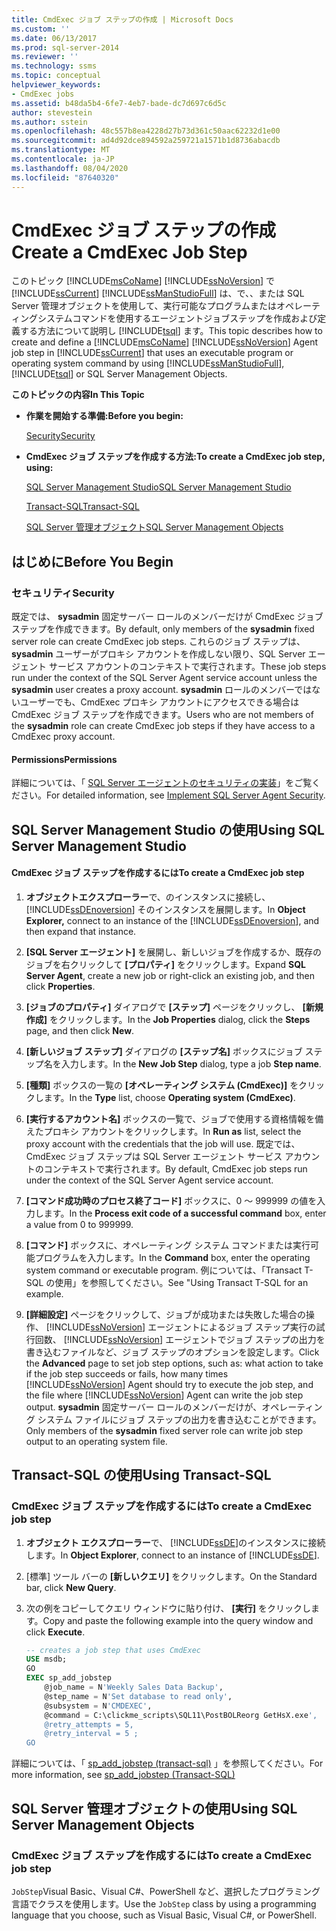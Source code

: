 ```yaml
---
title: CmdExec ジョブ ステップの作成 | Microsoft Docs
ms.custom: ''
ms.date: 06/13/2017
ms.prod: sql-server-2014
ms.reviewer: ''
ms.technology: ssms
ms.topic: conceptual
helpviewer_keywords:
- CmdExec jobs
ms.assetid: b48da5b4-6fe7-4eb7-bade-dc7d697c6d5c
author: stevestein
ms.author: sstein
ms.openlocfilehash: 48c557b8ea4228d27b73d361c50aac62232d1e00
ms.sourcegitcommit: ad4d92dce894592a259721a1571b1d8736abacdb
ms.translationtype: MT
ms.contentlocale: ja-JP
ms.lasthandoff: 08/04/2020
ms.locfileid: "87640320"
---
```

# <a name="create-a-cmdexec-job-step"></a><span data-ttu-id="70c05-102">CmdExec ジョブ ステップの作成</span><span class="sxs-lookup"><span data-stu-id="70c05-102">Create a CmdExec Job Step</span></span>
  <span data-ttu-id="70c05-103">このトピック [!INCLUDE[msCoName](../../includes/msconame-md.md)] [!INCLUDE[ssNoVersion](../../includes/ssnoversion-md.md)] で [!INCLUDE[ssCurrent](../../includes/sscurrent-md.md)] [!INCLUDE[ssManStudioFull](../../includes/ssmanstudiofull-md.md)] は、で、、または SQL Server 管理オブジェクトを使用して、実行可能なプログラムまたはオペレーティングシステムコマンドを使用するエージェントジョブステップを作成および定義する方法について説明し [!INCLUDE[tsql](../../includes/tsql-md.md)] ます。</span><span class="sxs-lookup"><span data-stu-id="70c05-103">This topic describes how to create and define a [!INCLUDE[msCoName](../../includes/msconame-md.md)] [!INCLUDE[ssNoVersion](../../includes/ssnoversion-md.md)] Agent job step in [!INCLUDE[ssCurrent](../../includes/sscurrent-md.md)] that uses an executable program or operating system command by using [!INCLUDE[ssManStudioFull](../../includes/ssmanstudiofull-md.md)], [!INCLUDE[tsql](../../includes/tsql-md.md)] or SQL Server Management Objects.</span></span>  
  
 <span data-ttu-id="70c05-104">**このトピックの内容**</span><span class="sxs-lookup"><span data-stu-id="70c05-104">**In This Topic**</span></span>  
  
-   <span data-ttu-id="70c05-105">**作業を開始する準備:**</span><span class="sxs-lookup"><span data-stu-id="70c05-105">**Before you begin:**</span></span>  
  
     [<span data-ttu-id="70c05-106">Security</span><span class="sxs-lookup"><span data-stu-id="70c05-106">Security</span></span>](#Security)  
  
-   <span data-ttu-id="70c05-107">**CmdExec ジョブ ステップを作成する方法:**</span><span class="sxs-lookup"><span data-stu-id="70c05-107">**To create a CmdExec job step, using:**</span></span>  
  
     [<span data-ttu-id="70c05-108">SQL Server Management Studio</span><span class="sxs-lookup"><span data-stu-id="70c05-108">SQL Server Management Studio</span></span>](#SSMS)  
  
     [<span data-ttu-id="70c05-109">Transact-SQL</span><span class="sxs-lookup"><span data-stu-id="70c05-109">Transact-SQL</span></span>](#TSQL)  
  
     [<span data-ttu-id="70c05-110">SQL Server 管理オブジェクト</span><span class="sxs-lookup"><span data-stu-id="70c05-110">SQL Server Management Objects</span></span>](#SMO)  
  
##  <a name="before-you-begin"></a><a name="BeforeYouBegin"></a> <span data-ttu-id="70c05-111">はじめに</span><span class="sxs-lookup"><span data-stu-id="70c05-111">Before You Begin</span></span>  
  
###  <a name="security"></a><a name="Security"></a> <span data-ttu-id="70c05-112">セキュリティ</span><span class="sxs-lookup"><span data-stu-id="70c05-112">Security</span></span>  
 <span data-ttu-id="70c05-113">既定では、 **sysadmin** 固定サーバー ロールのメンバーだけが CmdExec ジョブ ステップを作成できます。</span><span class="sxs-lookup"><span data-stu-id="70c05-113">By default, only members of the **sysadmin** fixed server role can create CmdExec job steps.</span></span> <span data-ttu-id="70c05-114">これらのジョブ ステップは、 **sysadmin** ユーザーがプロキシ アカウントを作成しない限り、SQL Server エージェント サービス アカウントのコンテキストで実行されます。</span><span class="sxs-lookup"><span data-stu-id="70c05-114">These job steps run under the context of the SQL Server Agent service account unless the **sysadmin** user creates a proxy account.</span></span> <span data-ttu-id="70c05-115">**sysadmin** ロールのメンバーではないユーザーでも、CmdExec プロキシ アカウントにアクセスできる場合は CmdExec ジョブ ステップを作成できます。</span><span class="sxs-lookup"><span data-stu-id="70c05-115">Users who are not members of the **sysadmin** role can create CmdExec job steps if they have access to a CmdExec proxy account.</span></span>  
  
####  <a name="permissions"></a><a name="Permissions"></a> <span data-ttu-id="70c05-116">Permissions</span><span class="sxs-lookup"><span data-stu-id="70c05-116">Permissions</span></span>  
 <span data-ttu-id="70c05-117">詳細については、「 [SQL Server エージェントのセキュリティの実装](implement-sql-server-agent-security.md)」をご覧ください。</span><span class="sxs-lookup"><span data-stu-id="70c05-117">For detailed information, see [Implement SQL Server Agent Security](implement-sql-server-agent-security.md).</span></span>  
  
##  <a name="using-sql-server-management-studio"></a><a name="SSMS"></a> <span data-ttu-id="70c05-118">SQL Server Management Studio の使用</span><span class="sxs-lookup"><span data-stu-id="70c05-118">Using SQL Server Management Studio</span></span>  
  
#### <a name="to-create-a-cmdexec-job-step"></a><span data-ttu-id="70c05-119">CmdExec ジョブ ステップを作成するには</span><span class="sxs-lookup"><span data-stu-id="70c05-119">To create a CmdExec job step</span></span>  
  
1.  <span data-ttu-id="70c05-120">**オブジェクトエクスプローラー**で、のインスタンスに接続し、 [!INCLUDE[ssDEnoversion](../../includes/ssdenoversion-md.md)] そのインスタンスを展開します。</span><span class="sxs-lookup"><span data-stu-id="70c05-120">In **Object Explorer,** connect to an instance of the [!INCLUDE[ssDEnoversion](../../includes/ssdenoversion-md.md)], and then expand that instance.</span></span>  
  
2.  <span data-ttu-id="70c05-121">**[SQL Server エージェント]** を展開し、新しいジョブを作成するか、既存のジョブを右クリックして **[プロパティ]** をクリックします。</span><span class="sxs-lookup"><span data-stu-id="70c05-121">Expand **SQL Server Agent**, create a new job or right-click an existing job, and then click **Properties**.</span></span>  
  
3.  <span data-ttu-id="70c05-122">**[ジョブのプロパティ]** ダイアログで **[ステップ]** ページをクリックし、 **[新規作成]** をクリックします。</span><span class="sxs-lookup"><span data-stu-id="70c05-122">In the **Job Properties** dialog, click the **Steps** page, and then click **New**.</span></span>  
  
4.  <span data-ttu-id="70c05-123">**[新しいジョブ ステップ]** ダイアログの **[ステップ名]** ボックスにジョブ ステップ名を入力します。</span><span class="sxs-lookup"><span data-stu-id="70c05-123">In the **New Job Step** dialog, type a job **Step name**.</span></span>  
  
5.  <span data-ttu-id="70c05-124">**[種類]** ボックスの一覧の **[オペレーティング システム (CmdExec)]** をクリックします。</span><span class="sxs-lookup"><span data-stu-id="70c05-124">In the **Type** list, choose **Operating system (CmdExec)**.</span></span>  
  
6.  <span data-ttu-id="70c05-125">**[実行するアカウント名]** ボックスの一覧で、ジョブで使用する資格情報を備えたプロキシ アカウントをクリックします。</span><span class="sxs-lookup"><span data-stu-id="70c05-125">In **Run as** list, select the proxy account with the credentials that the job will use.</span></span> <span data-ttu-id="70c05-126">既定では、CmdExec ジョブ ステップは SQL Server エージェント サービス アカウントのコンテキストで実行されます。</span><span class="sxs-lookup"><span data-stu-id="70c05-126">By default, CmdExec job steps run under the context of the SQL Server Agent service account.</span></span>  
  
7.  <span data-ttu-id="70c05-127">**[コマンド成功時のプロセス終了コード]** ボックスに、0 ～ 999999 の値を入力します。</span><span class="sxs-lookup"><span data-stu-id="70c05-127">In the **Process exit code of a successful command** box, enter a value from 0 to 999999.</span></span>  
  
8.  <span data-ttu-id="70c05-128">**[コマンド]** ボックスに、オペレーティング システム コマンドまたは実行可能プログラムを入力します。</span><span class="sxs-lookup"><span data-stu-id="70c05-128">In the **Command** box, enter the operating system command or executable program.</span></span> <span data-ttu-id="70c05-129">例については、「Transact T-SQL の使用」を参照してください。</span><span class="sxs-lookup"><span data-stu-id="70c05-129">See "Using Transact T-SQL for an example.</span></span>  
  
9. <span data-ttu-id="70c05-130">**[詳細設定]** ページをクリックして、ジョブが成功または失敗した場合の操作、 [!INCLUDE[ssNoVersion](../../includes/ssnoversion-md.md)] エージェントによるジョブ ステップ実行の試行回数、 [!INCLUDE[ssNoVersion](../../includes/ssnoversion-md.md)] エージェントでジョブ ステップの出力を書き込むファイルなど、ジョブ ステップのオプションを設定します。</span><span class="sxs-lookup"><span data-stu-id="70c05-130">Click the **Advanced** page to set job step options, such as: what action to take if the job step succeeds or fails, how many times [!INCLUDE[ssNoVersion](../../includes/ssnoversion-md.md)] Agent should try to execute the job step, and the file where [!INCLUDE[ssNoVersion](../../includes/ssnoversion-md.md)] Agent can write the job step output.</span></span> <span data-ttu-id="70c05-131">**sysadmin** 固定サーバー ロールのメンバーだけが、オペレーティング システム ファイルにジョブ ステップの出力を書き込むことができます。</span><span class="sxs-lookup"><span data-stu-id="70c05-131">Only members of the **sysadmin** fixed server role can write job step output to an operating system file.</span></span>  
  
##  <a name="using-transact-sql"></a><a name="TSQL"></a> <span data-ttu-id="70c05-132">Transact-SQL の使用</span><span class="sxs-lookup"><span data-stu-id="70c05-132">Using Transact-SQL</span></span>  
  
### <a name="to-create-a-cmdexec-job-step"></a><span data-ttu-id="70c05-133">CmdExec ジョブ ステップを作成するには</span><span class="sxs-lookup"><span data-stu-id="70c05-133">To create a CmdExec job step</span></span>  
  
1.  <span data-ttu-id="70c05-134">**オブジェクト エクスプローラー**で、 [!INCLUDE[ssDE](../../includes/ssde-md.md)]のインスタンスに接続します。</span><span class="sxs-lookup"><span data-stu-id="70c05-134">In **Object Explorer**, connect to an instance of [!INCLUDE[ssDE](../../includes/ssde-md.md)].</span></span>  
  
2.  <span data-ttu-id="70c05-135">[標準] ツール バーの **[新しいクエリ]** をクリックします。</span><span class="sxs-lookup"><span data-stu-id="70c05-135">On the Standard bar, click **New Query**.</span></span>  
  
3.  <span data-ttu-id="70c05-136">次の例をコピーしてクエリ ウィンドウに貼り付け、 **[実行]** をクリックします。</span><span class="sxs-lookup"><span data-stu-id="70c05-136">Copy and paste the following example into the query window and click **Execute**.</span></span>  
  
    ```sql
    -- creates a job step that uses CmdExec  
    USE msdb;  
    GO  
    EXEC sp_add_jobstep  
        @job_name = N'Weekly Sales Data Backup',  
        @step_name = N'Set database to read only',  
        @subsystem = N'CMDEXEC',  
        @command = C:\clickme_scripts\SQL11\PostBOLReorg GetHsX.exe',   
        @retry_attempts = 5,  
        @retry_interval = 5 ;  
    GO  
    ```  
  
 <span data-ttu-id="70c05-137">詳細については、「 [sp_add_jobstep &#40;transact-sql&#41;](/sql/relational-databases/system-stored-procedures/sp-add-jobstep-transact-sql) 」を参照してください。</span><span class="sxs-lookup"><span data-stu-id="70c05-137">For more information, see [sp_add_jobstep &#40;Transact-SQL&#41;](/sql/relational-databases/system-stored-procedures/sp-add-jobstep-transact-sql)</span></span>  
  
##  <a name="using-sql-server-management-objects"></a><a name="SMO"></a><span data-ttu-id="70c05-138">SQL Server 管理オブジェクトの使用</span><span class="sxs-lookup"><span data-stu-id="70c05-138">Using SQL Server Management Objects</span></span>  

### <a name="to-create-a-cmdexec-job-step"></a><span data-ttu-id="70c05-139">CmdExec ジョブ ステップを作成するには</span><span class="sxs-lookup"><span data-stu-id="70c05-139">To create a CmdExec job step</span></span>
  
 <span data-ttu-id="70c05-140">`JobStep`Visual Basic、Visual C#、PowerShell など、選択したプログラミング言語でクラスを使用します。</span><span class="sxs-lookup"><span data-stu-id="70c05-140">Use the `JobStep` class by using a programming language that you choose, such as Visual Basic, Visual C#, or PowerShell.</span></span>  
